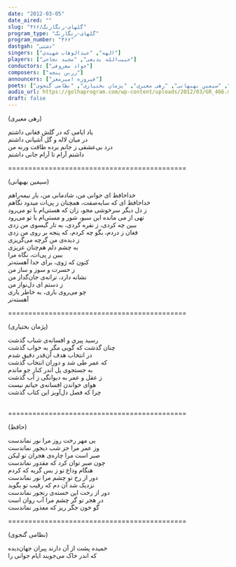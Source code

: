 ```yaml
---
date: "2012-03-05"
date_aired: ""
slug: "گلهای-رنگارنگ/۴۶۶"
program_type: "گلهای-رنگارنگ"
program_number: "۴۶۶"
dastgah: "دشتی"
singers: ["الهه", "عبدالوهاب شهیدی"]
players: ["حبیب‌الله بدیعی", "مجید نجاحی"]
conductors: ["جواد معروفی"]
composers: ["زرین پنجه"]
announcers: ["فیروزه امیرمعز"]
poets: ["حافظ", "سیمین بهبهانی", "رهی معیری", "پژمان بختیاری", "نظامی گنجوی"]
audio_url: https://golhaprogram.com/wp-content/uploads/2012/03/GR_466.mp3
draft: false
---
```


(رهی معیری)  

یاد ایامی که در گلش فغانی داشتم  
در میان لاله و گل آشیانی داشتم  
درد بی‌عشقی ز جانم برده طاقت ورنه من  
داشتم آرام تا آرام جانی داشتم  

============================================  

(سیمین بهبهانی)  

خداحافظ ای جوانی‌ من، شادمانی من، یار نیمه‌راهم  
خداحافظ ای که سایه‌صفت، همچنان ز پی‌ات میدود نگاهم  
ز دل‌ دیگر سرخوشی مجو، زان که هستی‌ام با تو می‌رود  
تهی از می‌‌ مانده این سبو، شور و مستی‌ام با تو می‌رود  
ببین چه کردی، ز نقره گردی، به تار گیسوی من زدی  
فغان ز دردم، بگو چه کردم، که پنجه بر روی من زدی  
ز دیده‌ی من گرچه می‌گریزی  
به چشم دلم هم‌چنان عزیزی  
ببین ز پی‌ات، نگاه مرا  
کنون که رَوی، برای خدا آهسته‌تر  
ز حسرت و سوز و ساز من  
نشانه دارد، ترانه‌ی جان‌گداز من  
ز دستم ای دل‌نواز من  
چو می‌روی باری، به خاطر یاری  
آهسته‌تر  

============================================  

(پژمان بختیاری)  

رسید پیری و افسانه‌ی شباب گذشت  
چنان گذشت که گویی مگر به خواب گذشت  
در انتخاب هدف آن‌قدر دقیق شدم‏  
که عمر طی شد و دوران انتخاب گذشت‏  
به جستجوی پل اندر کنار جو ماندم  
ز عقل و عمر به دیوانگی ز آب گذشت‏  
هوای خواندن افسانه‌ی حیاتم نیست‏  
چرا که فصل دل‌آویز این کتاب گذشت  
‏  

============================================  

(حافظ)  

بی مهر رخت روز مرا نور نماندست  
وز عمر مرا جز شب دیجور نماندست  
صبر است مرا چاره‌ی هجران تو لیکن  
چون صبر توان کرد که مقدور نماندست  
هنگام وداع تو ز بس گریه که کردم  
دور از رخ تو چشم مرا نور نماندست  
نزدیک شد آن دم که رقیب تو بگوید  
دور از رخت این خسته‌ی رنجور نماندست  
در هجر تو گر چشم مرا آب روان است  
گو خون جگر ریز که معذور نماندست  

============================================  

(نظامی گنجوی)  

خمیده پشت از آن دارند پیران جهان‌دیده  
که اندر خاک می‌جویند ایام جوانی را  
